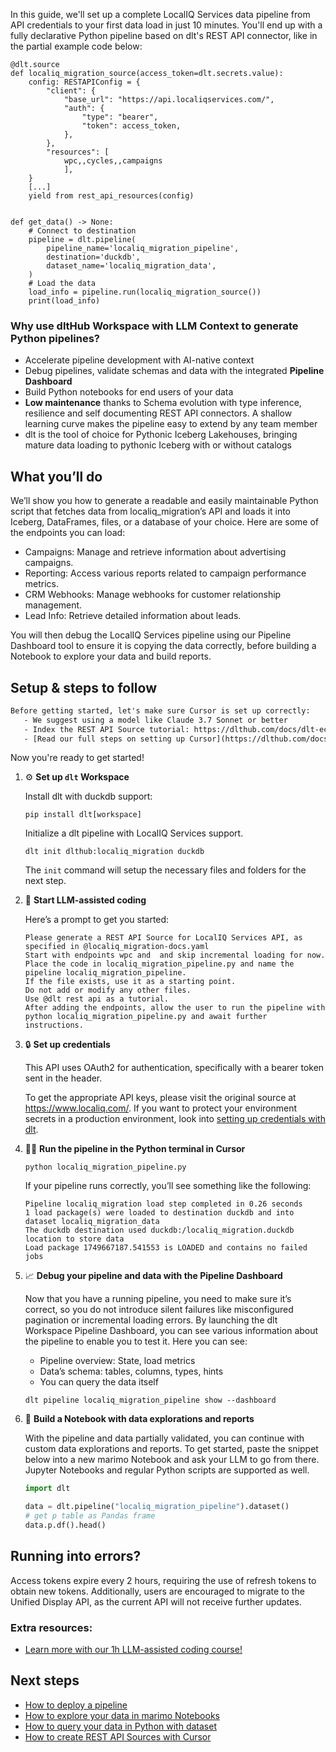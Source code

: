 In this guide, we'll set up a complete LocalIQ Services data pipeline from API credentials to your first data load in just 10 minutes. You'll end up with a fully declarative Python pipeline based on dlt's REST API connector, like in the partial example code below:

```python-outcome
@dlt.source
def localiq_migration_source(access_token=dlt.secrets.value):
    config: RESTAPIConfig = {
        "client": {
            "base_url": "https://api.localiqservices.com/",
            "auth": {
                "type": "bearer",
                "token": access_token,
            },
        },
        "resources": [
            wpc,,cycles,,campaigns
            ],
    }
    [...]
    yield from rest_api_resources(config)


def get_data() -> None:
    # Connect to destination
    pipeline = dlt.pipeline(
        pipeline_name='localiq_migration_pipeline',
        destination='duckdb',
        dataset_name='localiq_migration_data', 
    )
    # Load the data
    load_info = pipeline.run(localiq_migration_source())
    print(load_info) 
```

### Why use dltHub Workspace with LLM Context to generate Python pipelines?

- Accelerate pipeline development with AI-native context
- Debug pipelines, validate schemas and data with the integrated **Pipeline Dashboard**
- Build Python notebooks for end users of your data
- **Low maintenance** thanks to Schema evolution with type inference, resilience and self documenting REST API connectors. A shallow learning curve makes the pipeline easy to extend by any team member
- dlt is the tool of choice for Pythonic Iceberg Lakehouses, bringing mature data loading to pythonic Iceberg with or without catalogs

## What you’ll do

We’ll show you how to generate a readable and easily maintainable Python script that fetches data from localiq_migration’s API and loads it into Iceberg, DataFrames, files, or a database of your choice. Here are some of the endpoints you can load:

- Campaigns: Manage and retrieve information about advertising campaigns.
- Reporting: Access various reports related to campaign performance metrics.
- CRM Webhooks: Manage webhooks for customer relationship management.
- Lead Info: Retrieve detailed information about leads.

You will then debug the LocalIQ Services pipeline using our Pipeline Dashboard tool to ensure it is copying the data correctly, before building a Notebook to explore your data and build reports.

## Setup & steps to follow

```default
Before getting started, let's make sure Cursor is set up correctly:
   - We suggest using a model like Claude 3.7 Sonnet or better
   - Index the REST API Source tutorial: https://dlthub.com/docs/dlt-ecosystem/verified-sources/rest_api/ and add it to context as **@dlt rest api**
   - [Read our full steps on setting up Cursor](https://dlthub.com/docs/dlt-ecosystem/llm-tooling/cursor-restapi#23-configuring-cursor-with-documentation)
```

Now you're ready to get started!

1. ⚙️ **Set up `dlt` Workspace**
    
    Install dlt with duckdb support:
    ```shell
    pip install dlt[workspace]
    ```

    Initialize a dlt pipeline with LocalIQ Services support.
    ```shell
    dlt init dlthub:localiq_migration duckdb
    ```

    The `init` command will setup the necessary files and folders for the next step.
    
2. 🤠 **Start LLM-assisted coding**
    
    Here’s a prompt to get you started:
    
    ```prompt
    Please generate a REST API Source for LocalIQ Services API, as specified in @localiq_migration-docs.yaml 
    Start with endpoints wpc and  and skip incremental loading for now. 
    Place the code in localiq_migration_pipeline.py and name the pipeline localiq_migration_pipeline. 
    If the file exists, use it as a starting point. 
    Do not add or modify any other files. 
    Use @dlt rest api as a tutorial. 
    After adding the endpoints, allow the user to run the pipeline with python localiq_migration_pipeline.py and await further instructions.
    ```

    
3. 🔒 **Set up credentials** 
    
    This API uses OAuth2 for authentication, specifically with a bearer token sent in the header.
    
    To get the appropriate API keys, please visit the original source at https://www.localiq.com/.
    If you want to protect your environment secrets in a production environment, look into [setting up credentials with dlt](https://dlthub.com/docs/walkthroughs/add_credentials).
    
4. 🏃‍♀️ **Run the pipeline in the Python terminal in Cursor**
    
    ```shell
    python localiq_migration_pipeline.py
    ```
    
    If your pipeline runs correctly, you’ll see something like the following:
    
    ```shell
    Pipeline localiq_migration load step completed in 0.26 seconds
    1 load package(s) were loaded to destination duckdb and into dataset localiq_migration_data
    The duckdb destination used duckdb:/localiq_migration.duckdb location to store data
    Load package 1749667187.541553 is LOADED and contains no failed jobs
    ```
    
5. 📈 **Debug your pipeline and data with the Pipeline Dashboard**

    Now that you have a running pipeline, you need to make sure it’s correct, so you do not introduce silent failures like misconfigured pagination or incremental loading errors. By launching the dlt Workspace Pipeline Dashboard, you can see various information about the pipeline to enable you to test it. Here you can see:
    - Pipeline overview: State, load metrics
    - Data’s schema: tables, columns, types, hints
    - You can query the data itself
    
    ```shell
    dlt pipeline localiq_migration_pipeline show --dashboard
    ```
    
6. 🐍 **Build a Notebook with data explorations and reports**

    With the pipeline and data partially validated, you can continue with custom data explorations and reports. To get started, paste the snippet below into a new marimo Notebook and ask your LLM to go from there. Jupyter Notebooks and regular Python scripts are supported as well.

    
    ```python
    import dlt

   data = dlt.pipeline("localiq_migration_pipeline").dataset()
   # get p table as Pandas frame
   data.p.df().head()
    ```

## Running into errors?

Access tokens expire every 2 hours, requiring the use of refresh tokens to obtain new tokens. Additionally, users are encouraged to migrate to the Unified Display API, as the current API will not receive further updates.

### Extra resources:

- [Learn more with our 1h LLM-assisted coding course!](https://www.youtube.com/watch?v=GGid70rnJuM)

## Next steps

- [How to deploy a pipeline](https://dlthub.com/docs/walkthroughs/deploy-a-pipeline)
- [How to explore your data in marimo Notebooks](https://dlthub.com/docs/general-usage/dataset-access/marimo)
- [How to query your data in Python with dataset](https://dlthub.com/docs/general-usage/dataset-access/dataset)
- [How to create REST API Sources with Cursor](https://dlthub.com/docs/dlt-ecosystem/llm-tooling/cursor-restapi)